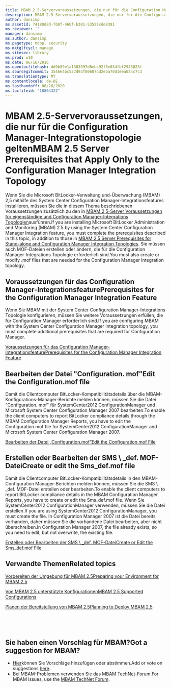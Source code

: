 ```yaml
---
title: MBAM 2.5-Servervoraussetzungen, die nur für die Configuration Manager-Integrationstopologie gelten
description: MBAM 2.5-Servervoraussetzungen, die nur für die Configuration Manager-Integrationstopologie gelten
author: dansimp
ms.assetid: 74180d8d-7b0f-460f-b301-53595cde8381
ms.reviewer: ''
manager: dansimp
ms.author: dansimp
ms.pagetype: mdop, security
ms.mktglfcycl: manage
ms.sitesec: library
ms.prod: w10
ms.date: 06/16/2016
ms.openlocfilehash: dd9b89e1a1383997d6ebc92f8e034fbf2945823f
ms.sourcegitcommit: 354664bc527d93f80687cd2eba70d1eea024c7c3
ms.translationtype: MT
ms.contentlocale: de-DE
ms.lasthandoff: 06/26/2020
ms.locfileid: "10804322"
---
```

# <span data-ttu-id="9f46f-103">MBAM 2.5-Servervoraussetzungen, die nur für die Configuration Manager-Integrationstopologie gelten</span><span class="sxs-lookup"><span data-stu-id="9f46f-103">MBAM 2.5 Server Prerequisites that Apply Only to the Configuration Manager Integration Topology</span></span>


<span data-ttu-id="9f46f-104">Wenn Sie die Microsoft BitLocker-Verwaltung und-Überwachung (MBAM) 2,5 mithilfe des System Center Configuration Manager-Integrationsfeatures installieren, müssen Sie die in diesem Thema beschriebenen Voraussetzungen zusätzlich zu den in [MBAM 2,5-Server Voraussetzungen für eigenständige und Configuration Manager-Integrations Topologien](mbam-25-server-prerequisites-for-stand-alone-and-configuration-manager-integration-topologies.md)ausführen.</span><span class="sxs-lookup"><span data-stu-id="9f46f-104">If you are installing Microsoft BitLocker Administration and Monitoring (MBAM) 2.5 by using the System Center Configuration Manager Integration feature, you must complete the prerequisites described in this topic, in addition to those in [MBAM 2.5 Server Prerequisites for Stand-alone and Configuration Manager Integration Topologies](mbam-25-server-prerequisites-for-stand-alone-and-configuration-manager-integration-topologies.md).</span></span> <span data-ttu-id="9f46f-105">Sie müssen auch MOF-Dateien erstellen oder ändern, die für die Configuration Manager-Integrations Topologie erforderlich sind.</span><span class="sxs-lookup"><span data-stu-id="9f46f-105">You must also create or modify .mof files that are needed for the Configuration Manager Integration topology.</span></span>

## <span data-ttu-id="9f46f-106">Voraussetzungen für das Configuration Manager-Integrationsfeature</span><span class="sxs-lookup"><span data-stu-id="9f46f-106">Prerequisites for the Configuration Manager Integration Feature</span></span>


<span data-ttu-id="9f46f-107">Wenn Sie MBAM mit der System Center Configuration Manager-Integrations Topologie konfigurieren, müssen Sie weitere Voraussetzungen erfüllen, die für Configuration Manager erforderlich sind.</span><span class="sxs-lookup"><span data-stu-id="9f46f-107">If you are configuring MBAM with the System Center Configuration Manager Integration topology, you must complete additional prerequisites that are required for Configuration Manager.</span></span>

[<span data-ttu-id="9f46f-108">Voraussetzungen für das Configuration Manager-Integrationsfeature</span><span class="sxs-lookup"><span data-stu-id="9f46f-108">Prerequisites for the Configuration Manager Integration Feature</span></span>](prerequisites-for-the-configuration-manager-integration-feature.md)

## <span data-ttu-id="9f46f-109">Bearbeiten der Datei "Configuration. mof"</span><span class="sxs-lookup"><span data-stu-id="9f46f-109">Edit the Configuration.mof file</span></span>


<span data-ttu-id="9f46f-110">Damit die Clientcomputer BitLocker-Kompatibilitätsdetails über die MBAM-Konfigurations-Manager-Berichte melden können, müssen Sie die Datei "Configuration. mof" für SystemCenter2012 ConfigurationManager und Microsoft System Center Configuration Manager 2007 bearbeiten.</span><span class="sxs-lookup"><span data-stu-id="9f46f-110">To enable the client computers to report BitLocker compliance details through the MBAM Configuration Manager Reports, you have to edit the Configuration.mof file for SystemCenter2012 ConfigurationManager and Microsoft System Center Configuration Manager 2007.</span></span>

[<span data-ttu-id="9f46f-111">Bearbeiten der Datei „Configuration.mof“</span><span class="sxs-lookup"><span data-stu-id="9f46f-111">Edit the Configuration.mof File</span></span>](edit-the-configurationmof-file-mbam-25.md)

## <a href="" id="create-or-edit-the-sms-def-mof-file"></a><span data-ttu-id="9f46f-112">Erstellen oder Bearbeiten der SMS \ _def. MOF-Datei</span><span class="sxs-lookup"><span data-stu-id="9f46f-112">Create or edit the Sms\_def.mof file</span></span>


<span data-ttu-id="9f46f-113">Damit die Clientcomputer BitLocker-Kompatibilitätsdetails in den MBAM-Configuration Manager-Berichten melden können, müssen Sie die SMS \ _def. MOF-Datei erstellen oder bearbeiten.</span><span class="sxs-lookup"><span data-stu-id="9f46f-113">To enable the client computers to report BitLocker compliance details in the MBAM Configuration Manager Reports, you have to create or edit the Sms\_def.mof file.</span></span> <span data-ttu-id="9f46f-114">Wenn Sie SystemCenter2012 ConfigurationManager verwenden, müssen Sie die Datei erstellen.</span><span class="sxs-lookup"><span data-stu-id="9f46f-114">If you are using SystemCenter2012 ConfigurationManager, you must create the file.</span></span> <span data-ttu-id="9f46f-115">In Configuration Manager 2007 ist die Datei bereits vorhanden, daher müssen Sie die vorhandene Datei bearbeiten, aber nicht überschreiben.</span><span class="sxs-lookup"><span data-stu-id="9f46f-115">In Configuration Manager 2007, the file already exists, so you need to edit, but not overwrite, the existing file.</span></span>

[<span data-ttu-id="9f46f-116">Erstellen oder Bearbeiten der SMS \ _def. MOF-Datei</span><span class="sxs-lookup"><span data-stu-id="9f46f-116">Create or Edit the Sms\_def.mof File</span></span>](create-or-edit-the-sms-defmof-file-mbam-25.md)


## <span data-ttu-id="9f46f-117">Verwandte Themen</span><span class="sxs-lookup"><span data-stu-id="9f46f-117">Related topics</span></span>


[<span data-ttu-id="9f46f-118">Vorbereiten der Umgebung für MBAM 2.5</span><span class="sxs-lookup"><span data-stu-id="9f46f-118">Preparing your Environment for MBAM 2.5</span></span>](preparing-your-environment-for-mbam-25.md)

[<span data-ttu-id="9f46f-119">Von MBAM 2.5 unterstützte Konfigurationen</span><span class="sxs-lookup"><span data-stu-id="9f46f-119">MBAM 2.5 Supported Configurations</span></span>](mbam-25-supported-configurations.md)

[<span data-ttu-id="9f46f-120">Planen der Bereitstellung von MBAM 2.5</span><span class="sxs-lookup"><span data-stu-id="9f46f-120">Planning to Deploy MBAM 2.5</span></span>](planning-to-deploy-mbam-25.md)

 

 
## <span data-ttu-id="9f46f-121">Sie haben einen Vorschlag für MBAM?</span><span class="sxs-lookup"><span data-stu-id="9f46f-121">Got a suggestion for MBAM?</span></span>
- <span data-ttu-id="9f46f-122">[Hier](http://mbam.uservoice.com/forums/268571-microsoft-bitlocker-administration-and-monitoring)können Sie Vorschläge hinzufügen oder abstimmen.</span><span class="sxs-lookup"><span data-stu-id="9f46f-122">Add or vote on suggestions [here](http://mbam.uservoice.com/forums/268571-microsoft-bitlocker-administration-and-monitoring).</span></span> 
- <span data-ttu-id="9f46f-123">Bei MBAM-Problemen verwenden Sie das [MBAM TechNet-Forum](https://social.technet.microsoft.com/Forums/home?forum=mdopmbam).</span><span class="sxs-lookup"><span data-stu-id="9f46f-123">For MBAM issues, use the [MBAM TechNet Forum](https://social.technet.microsoft.com/Forums/home?forum=mdopmbam).</span></span>




